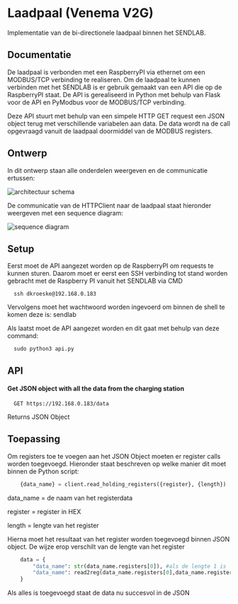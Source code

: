 # Laadpaal (Venema V2G)

Implementatie van de bi-directionele laadpaal binnen het SENDLAB.

## Documentatie

De laadpaal is verbonden met een RaspberryPI via ethernet om een MODBUS/TCP verbinding te realiseren. Om de laadpaal te kunnen verbinden met het SENDLAB is er gebruik gemaakt van een API die op de RaspberryPI staat.
De API is gerealiseerd in Python met behulp van Flask voor de API en PyModbus voor de MODBUS/TCP verbinding.

Deze API stuurt met behulp van een simpele HTTP GET request een JSON object terug met verschillende variabelen aan data. De data wordt na de call opgevraagd vanuit de laadpaal doormiddel van de MODBUS registers.

## Ontwerp

In dit ontwerp staan alle onderdelen weergeven en de communicatie ertussen:

![architectuur schema](https://raw.githubusercontent.com/AvansETI/SENDLAB/OpenEms/feature/V2G/Laadpaal%20(Venema%20V2G)/ontwerp/a.png)

De communicatie van de HTTPClient naar de laadpaal staat hieronder weergeven met een sequence diagram:

![sequence diagram](https://raw.githubusercontent.com/AvansETI/SENDLAB/OpenEms/feature/V2G/Laadpaal%20(Venema%20V2G)/ontwerp/sequence%20-%20laadpaal.png)

## Setup

Eerst moet de API aangezet worden op de RaspberryPI om requests te kunnen sturen. Daarom moet er eerst een SSH verbinding tot stand worden gebracht met de Raspberry PI
vanuit het SENDLAB via CMD

```
  ssh dkroeske@192.168.0.183
```

Vervolgens moet het wachtwoord worden ingevoerd om binnen de shell te komen deze is: sendlab

Als laatst moet de API aangezet worden en dit gaat met behulp van deze command:

```
  sudo python3 api.py
```

## API

#### Get JSON object with all the data from the charging station

```http
  GET https://192.168.0.183/data
```
Returns JSON Object

## Toepassing

Om registers toe te voegen aan het JSON Object moeten er register calls worden toegevoegd. Hieronder staat beschreven op welke manier dit moet binnen de Python script:

```python
    {data_name} = client.read_holding_registers({register}, {length})
```
data_name = de naam van het registerdata

register = register in HEX

length = lengte van het register

Hierna moet het resultaat van het register worden toegevoegd binnen JSON object. De wijze erop verschilt van de lengte van het register

```python
    data = {
        "data_name": str(data_name.registers[0]), #als de lengte 1 is
        "data_name": read2reg(data_name.registers[0],data_name.registers[1]), #als de lengte 2 is
    }
```
Als alles is toegevoegd staat de data nu succesvol in de JSON

